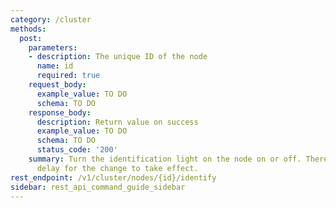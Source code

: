 ```yaml
---
category: /cluster
methods:
  post:
    parameters:
    - description: The unique ID of the node
      name: id
      required: true
    request_body:
      example_value: TO DO
      schema: TO DO
    response_body:
      description: Return value on success
      example_value: TO DO
      schema: TO DO
      status_code: '200'
    summary: Turn the identification light on the node on or off. There may be a slight
      delay for the change to take effect.
rest_endpoint: /v1/cluster/nodes/{id}/identify
sidebar: rest_api_command_guide_sidebar
---
```

